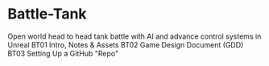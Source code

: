 # Battle-Tank
Open world head to head tank battle with AI and advance control systems in Unreal
BT01 Intro, Notes & Assets
BT02 Game Design Document (GDD)
BT03 Setting Up a GitHub "Repo"

